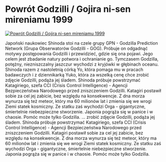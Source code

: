 Powrót Godzilli / Gojira ni-sen mireniamu 1999 
=============
[![Powrót Godzilli / Gojira ni-sen mireniamu 1999 ](http://vidos.pl/images/player.gif)](http://vidos.pl/powrot-godzilli-gojira-ni-sen-mireniamu-1999)

 Japoński naukowiec Shinoda stoi na czele grupy GPN - Godzilla Prediction Network (Grupa Obserwatorów Godzilli - GOG). Próbuje on odgadnąć motywy postępowania Godzilli i przewidzieć, gdzie się ona pojawi. Jego celem jest zbadanie natury potwora i ochranianie go. Tymczasem Godzilla, potężny, niezniszczalny jaszczur wychodzi z kryjówki w głębinach oceanu. Shinoda razem z nastoletnią córką Yo, która pomaga mu w pracach badawczych i z dziennikarką Yuko, która za wszelką cenę chce zrobić zdjęcie Godzilli, podąża jej śladem. Shinoda próbuje powstrzymać Katagiriego, szefa CCI (Crisis Control Intelligence) - Agencji Bezpieczeństwa Narodowego przed zniszczeniem Godzilli. Katagiri postawił sobie za cel jej zabicie, bez względu na konsekwencje. Z dna morza wynurza się też meteor, który ma 60 milionów lat i zmienia się we wrogi Ziemi statek kosmiczny. Ze statku zaś wychodzi Orga - gigantyczne, śmiertelnie niebezpieczne stworzenie. Japonia pogrąża się w panice i w chaosie. Pomóc może tylko Godzilla.   ... zrobić zdjęcie Godzilli, podąża jej śladem. Shinoda próbuje powstrzymać Katagiriego, szefa CCI (Crisis Control Intelligence) - Agencji Bezpieczeństwa Narodowego przed zniszczeniem Godzilli. Katagiri postawił sobie za cel jej zabicie, bez względu na konsekwencje. Z dna morza wynurza się też meteor, który ma 60 milionów lat i zmienia się we wrogi Ziemi statek kosmiczny. Ze statku zaś wychodzi Orga - gigantyczne, śmiertelnie niebezpieczne stworzenie. Japonia pogrąża się w panice i w chaosie. Pomóc może tylko Godzilla.
